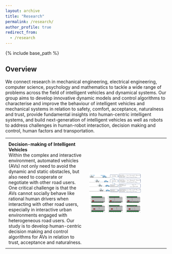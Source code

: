 ```yaml
---
layout: archive
title: "Research"
permalink: /research/
author_profile: true
redirect_from:
  - /research
---
```


{% include base_path %}

## Overview
We connect research in mechanical engineering, electrical engineering, computer science, psychology and mathematics to tackle a wide range of problems across the field of intelligent vehicles and dynamical systems. Our group aims to develop innovative dynamic models and control algorithms to characterise and improve the behaviour of intelligent vehicles and mechanical systems in relation to safety, comfort, acceptance, naturalness and trust, provide fundamental insights into human-centric intelligent systems, and build next-generation of intelligent vehicles as well as robots to address challenges in human-robot interaction, decision making and control, human factors and transportation.

<table style="border: none; border-collapse: collapse; width: 100%;">
  <tr>
    <td style="width:50%; padding: 10px; border: none;">
      <strong>Decision-making of Intelligent Vehicles</strong><br>
      Within the complex and interactive environment, automated vehicles (AVs) not only need to avoid the dynamic and static obstacles, but also need to cooperate or negotiate with other road users. One critical challenge is that the AVs cannot socially behave like rational human drivers when interacting with other road users, especially in interactive urban environments engaged with heterogeneous road users. Our study is to develop human-centric decision making and control algorithms for AVs in relation to trust, acceptance and naturalness.
    </td>
    <td style="width:50%; padding: 10px; border: none;">
      <img src="/images/a1.jpeg" alt="a1" style="width:70%;">
    </td>
  </tr>
</table>



